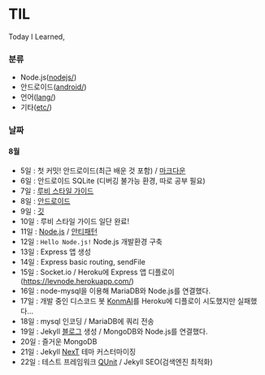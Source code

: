 # TIL

Today I Learned,

### 분류

* Node.js([nodejs/](https://github.com/reverince/TIL/tree/master/nodejs))
* 안드로이드([android/](https://github.com/reverince/TIL/tree/master/android))
* 언어([lang/](https://github.com/reverince/TIL/tree/master/lang))
* 기타([etc/](https://github.com/reverince/TIL/tree/master/etc))

### 날짜

#### 8월

* 5일 : 첫 커밋! 안드로이드(최근 배운 것 포함) / [마크다운](https://github.com/reverince/TIL/blob/master/lang/markdown.md)
* 6일 : 안드로이드 SQLite (디버깅 불가능 환경, 따로 공부 필요)
* 7일 : [루비 스타일 가이드](https://github.com/reverince/TIL/blob/master/lang/ruby_style_guide.md)
* 8일 : [안드로이드](https://github.com/reverince/TIL/blob/master/android/android.md)
* 9일 : [깃](https://github.com/reverince/TIL/blob/master/lang/git.md)
* 10일 : 루비 스타일 가이드 일단 완료!
* 11일 : [Node.js](https://github.com/reverince/TIL/blob/master/nodejs/nodejs.md) / [안티패턴](https://github.com/reverince/TIL/blob/master/etc/anti-pattern.md)
* 12일 : `Hello Node.js!` Node.js 개발환경 구축
* 13일 : Express 앱 생성
* 14일 : Express basic routing, sendFile
* 15일 : Socket.io / Heroku에 Express 앱 디플로이 (https://levnode.herokuapp.com/)
* 16일 : node-mysql을 이용해 MariaDB와 Node.js를 연결했다.
* 17일 : 개발 중인 디스코드 봇 [KonmAI](https://github.com/reverince/Discord-bot-KonmAI)를 Heroku에 디플로이 시도했지만 실패했다...
* 18일 : mysql 인코딩 / MariaDB에 쿼리 전송
* 19일 : Jekyll [블로그](https://github.com/reverince/reverince.github.io) 생성 / MongoDB와 Node.js를 연결했다.
* 20일 : 즐거운 MongoDB
* 21일 : Jekyll [NexT](https://github.com/Simpleyyt/jekyll-theme-next) 테마 커스터마이징
* 22일 : 테스트 프레임워크 [QUnit](https://qunitjs.com/) / Jekyll SEO(검색엔진 최적화)
